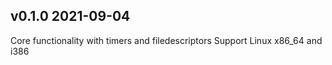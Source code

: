 ## v0.1.0   2021-09-04

Core functionality with timers and filedescriptors
Support Linux x86_64 and i386
